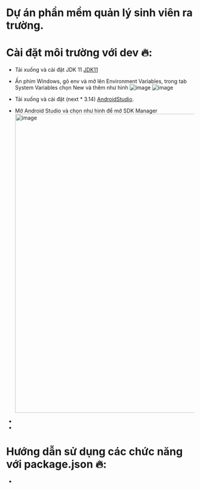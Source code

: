 # Dự án phần mềm quản lý sinh viên ra trường.

# Cài đặt môi trường với dev 🔥:
- Tải xuống và cài đặt JDK 11 [JDK11](httNs://drive.google.com/file/d/1ZUYx-6dkCT-84FesZvb4cB-AopY8-IdW/view?usp=share_link)
- Ấn phím Windows, gõ env và mở lên Environment Variables, trong tab System Variables chọn New và thêm như hình
![image](https://user-images.githubusercontent.com/62579790/221627578-f8642111-ed4a-4267-90dc-1829a1d54248.png)
![image](https://user-images.githubusercontent.com/62579790/221627678-367371e7-b9dd-4b9c-9ea3-dd922f41b7b5.png)

- Tải xuống và cài đặt (next * 3.14) [AndroidStudio](https://developer.android.com/studio).
- Mở Android Studio và chọn như hình để mở SDK Manager <img width="801" alt="image" src="https://user-images.githubusercontent.com/62579790/221621272-0c0a143e-6c6b-46cf-9533-e812593bf24a.png">
- 
- 

# Hướng dẫn sử dụng các chức năng với package.json 🔥:
- 
